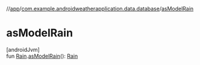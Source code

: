 //[app](../../index.md)/[com.example.androidweatherapplication.data.database](index.md)/[asModelRain](as-model-rain.md)

# asModelRain

[androidJvm]\
fun [Rain](-rain/index.md).[asModelRain](as-model-rain.md)(): [Rain](../com.example.androidweatherapplication.model/-rain/index.md)
